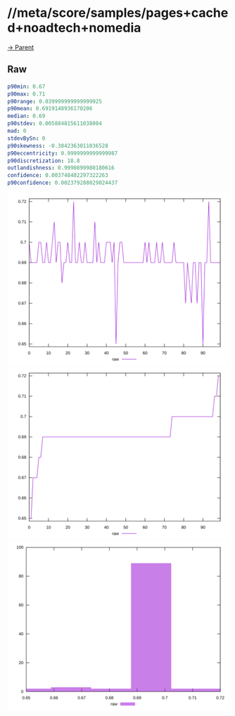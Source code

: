 
# //meta/score/samples/pages+cached+noadtech+nomedia

[→ Parent](../..)


## Raw


```yaml
p90min: 0.67
p90max: 0.71
p90range: 0.039999999999999925
p90mean: 0.6919148936170206
median: 0.69
p90stdev: 0.005884815611038004
mad: 0
stdevBySn: 0
p90skewness: -0.3842363011036528
p90eccentricity: 0.9999999999999987
p90discretization: 18.8
outlandishness: 0.9990899980180616
confidence: 0.003748402297322263
p90confidence: 0.002379288029024437

```

![PLOT: raw-values](./raw/values.svg)![PLOT: raw-sorted](./raw/sorted.svg)![PLOT: raw-histogram](./raw/histogram.svg)